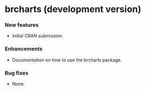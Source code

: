 # brcharts (development version)

### New features

* Initial CRAN submission.

### Enhancements

* Documentation on how to use the brcharts package.

### Bug fixes

* None.

